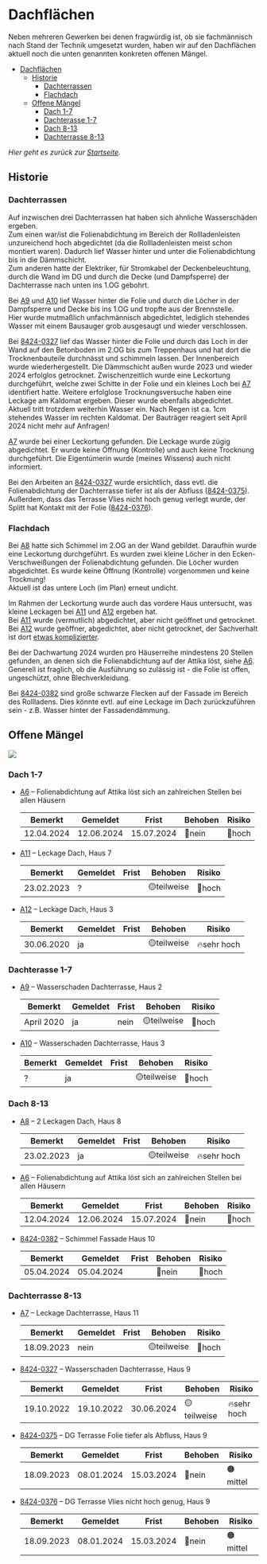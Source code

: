 # Dachflächen

Neben mehreren Gewerken bei denen fragwürdig ist, ob sie fachmännisch
nach Stand der Technik umgesetzt wurden, haben wir auf den Dachflächen aktuell noch die unten genannten konkreten offenen Mängel.

- [Dachflächen](#dachflächen)
  - [Historie](#historie)
    - [Dachterrassen](#dachterrassen)
    - [Flachdach](#flachdach)
  - [Offene Mängel](#offene-mängel)
    - [Dach 1-7](#dach-1-7)
    - [Dachterasse 1-7](#dachterasse-1-7)
    - [Dach 8-13](#dach-8-13)
    - [Dachterrasse 8-13](#dachterrasse-8-13)

_Hier geht es zurück zur [Startseite]._

## Historie

### Dachterrassen

Auf inzwischen drei Dachterrassen hat haben sich ähnliche Wasserschäden ergeben.\
Zum einen war/ist die Folienabdichtung im Bereich der Rollladenleisten unzureichend hoch abgedichtet (da die Rollladenleisten meist schon montiert waren). Dadurch lief Wasser hinter und unter die Folienabdichtung bis in die Dämmschicht.\
Zum anderen hatte der Elektriker, für Stromkabel der Deckenbeleuchtung, durch die Wand im DG und durch die Decke (und Dampfsperre) der Dachterrasse nach unten ins 1.OG gebohrt.

Bei [A9] und [A10] lief Wasser hinter die Folie und durch die Löcher in der Dampfsperre und Decke bis ins 1.OG und tropfte aus der Brennstelle.\
Hier wurde mutmaßlich unfachmännisch abgedichtet, lediglich stehendes Wasser mit einem Bausauger grob ausgesaugt und wieder verschlossen.

Bei [8424-0327] lief das Wasser hinter die Folie und durch das Loch in der Wand auf den Betonboden im 2.OG bis zum Treppenhaus und hat dort die Trocknenbauteile durchnässt und schimmeln lassen.
Der Innenbereich wurde wiederhergestellt. Die Dämmschicht außen wurde 2023 und wieder 2024 erfolglos getrocknet. Zwischenzeitlich wurde eine Leckortung durchgeführt, welche zwei Schitte in der Folie und ein kleines Loch bei [A7] identifiert hatte. Weitere erfolglose Trocknungsversuche haben eine Leckage am Kaldomat ergeben. Dieser wurde ebenfalls abgedichtet.\
Aktuell tritt trotzdem weiterhin Wasser ein. Nach Regen ist ca. 1cm stehendes Wasser im rechten Kaldomat. Der Bauträger reagiert seit April 2024 nicht mehr auf Anfragen!

[A7] wurde bei einer Leckortung gefunden. Die Leckage wurde zügig abgedichtet. Er wurde keine Öffnung (Kontrolle) und auch keine Trocknung durchgeführt. Die Eigentümerin wurde (meines Wissens) auch nicht informiert.

Bei den Arbeiten an [8424-0327] wurde ersichtlich, dass evtl. die Folienabdichtung der Dachterrasse tiefer ist als der Abfluss ([8424-0375]).
Außerdem, dass das Terrasse Vlies nicht hoch genug verlegt wurde, der Splitt hat Kontakt mit der Folie ([8424-0376]).

### Flachdach

Bei [A8] hatte sich Schimmel im 2.OG an der Wand gebildet. Daraufhin wurde eine Leckortung durchgeführt. Es wurden zwei kleine Löcher in den Ecken-Verschweißungen der Folienabdichtung gefunden. Die Löcher wurden abgedichtet. Es wurde keine Öffnung (Kontrolle) vorgenommen und keine Trocknung!\
Aktuell ist das untere Loch (im Plan) erneut undicht.

Im Rahmen der Leckortung wurde auch das vordere Haus untersucht, was kleine Leckagen bei [A11] und [A12] ergeben hat.\
Bei [A11] wurde (vermutlich) abgedichtet, aber nicht geöffnet und getrocknet.\
Bei [A12] wurde geöffner, abgedichtet, aber nicht getrocknet, der Sachverhalt ist dort [etwas komplizierter][A12].

Bei der Dachwartung 2024 wurden pro Häuserreihe mindestens 20 Stellen gefunden, an denen sich die Folienabdichtung auf der Attika löst, siehe [A6]. Generell ist fraglich, ob die Ausführung so zulässig ist - die Folie ist offen, ungeschützt, ohne Blechverkleidung.

Bei [8424-0382] sind große schwarze Flecken auf der Fassade im Bereich des Rollladens. Dies könnte evtl. auf eine Leckage im Dach zurückzuführen sein - z.B. Wasser hinter der Fassadendämmung.

## Offene Mängel

![](Plan_Mängel_WEG_small.jpg)

### Dach 1-7

- [A6] &ndash; Folienabdichtung auf Attika löst sich an zahlreichen Stellen bei allen Häusern

  |Bemerkt|Gemeldet|Frist|Behoben|Risiko|
  |---|---|---|---|---|
  |12.04.2024|12.06.2024|15.07.2024|🔴nein|🔴hoch|

- [A11] &ndash; Leckage Dach, Haus 7

  |Bemerkt|Gemeldet|Frist|Behoben|Risiko|
  |---|---|---|---|---|
  |23.02.2023|?| |🟡teilweise|🔴hoch|

- [A12] &ndash; Leckage Dach, Haus 3

  |Bemerkt|Gemeldet|Frist|Behoben|Risiko|
  |---|---|---|---|---|
  |30.06.2020|ja||🟡teilweise|🔥sehr hoch|

### Dachterasse 1-7

- [A9] &ndash; Wasserschaden Dachterrasse, Haus 2

  |Bemerkt|Gemeldet|Frist|Behoben|Risiko|
  |---|---|---|---|---|
  |April 2020|ja|nein|🟡teilweise|🔴hoch|

- [A10] &ndash; Wasserschaden Dachterrasse, Haus 3

  |Bemerkt|Gemeldet|Frist|Behoben|Risiko|
  |---|---|---|---|---|
  |?|ja||🟡teilweise|🔴hoch|

### Dach 8-13

- [A8] &ndash; 2 Leckagen Dach, Haus 8

  |Bemerkt|Gemeldet|Frist|Behoben|Risiko|
  |---|---|---|---|---|
  |23.02.2023|ja||🟡teilweise|🔥sehr hoch|

- [A6] &ndash; Folienabdichtung auf Attika löst sich an zahlreichen Stellen bei allen Häusern

  |Bemerkt|Gemeldet|Frist|Behoben|Risiko|
  |---|---|---|---|---|
  |12.04.2024|12.06.2024|15.07.2024|🔴nein|🔴hoch|

- [8424-0382] &ndash; Schimmel Fassade Haus 10

  |Bemerkt|Gemeldet|Frist|Behoben|Risiko|
  |---|---|---|---|---|
  |05.04.2024|05.04.2024||🔴nein|🔴hoch|

### Dachterrasse 8-13

- [A7] &ndash; Leckage Dachterrasse, Haus 11

  |Bemerkt|Gemeldet|Frist|Behoben|Risiko|
  |---|---|---|---|---|
  |18.09.2023|nein||🟡teilweise|🔴hoch|

- [8424-0327] &ndash; Wasserschaden Dachterrasse, Haus 9

  |Bemerkt|Gemeldet|Frist|Behoben|Risiko|
  |---|---|---|---|---|
  |19.10.2022|19.10.2022|30.06.2024|🟡teilweise|🔥sehr hoch|

- [8424-0375] &ndash; DG Terrasse Folie tiefer als Abfluss, Haus 9

  |Bemerkt|Gemeldet|Frist|Behoben|Risiko|
  |---|---|---|---|---|
  |18.09.2023|08.01.2024|15.03.2024|🔴nein|🟠mittel|

- [8424-0376] &ndash; DG Terrasse Vlies nicht hoch genug, Haus 9

  |Bemerkt|Gemeldet|Frist|Behoben|Risiko|
  |---|---|---|---|---|
  |18.09.2023|08.01.2024|15.03.2024|🔴nein|🟠mittel|
    
[Startseite]: ../index.md
[A6]: A6/index.md
[A11]: Dach1-7/A11/index.md
[A12]: Dach1-7/A12/index.md
[A9]: Dachterrasse1-7/A9/index.md
[A10]: Dachterrasse1-7/A10/index.md
[A8]: Dach8-13/A8/index.md
[8424-0382]: Dach8-13/8424-0382/index.md
[A7]: Dachterrasse8-13/A7/index.md
[8424-0327]: Dachterrasse8-13/8424-0327/index.md
[8424-0375]: Dachterrasse8-13/8424-0375/index.md
[8424-0376]: Dachterrasse8-13/8424-0376/index.md
